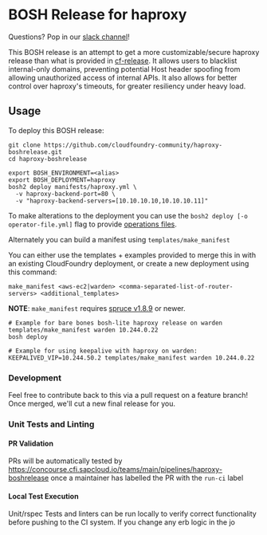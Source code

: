 BOSH Release for haproxy
===========================

Questions? Pop in our [slack channel](https://cloudfoundry.slack.com/messages/haproxy-boshrelease/)!

This BOSH release is an attempt to get a more customizable/secure haproxy release than what
is provided in [cf-release](https://github.com/cloudfoundry/cf-release). It allows users to
blacklist internal-only domains, preventing potential Host header spoofing from allowing
unauthorized access of internal APIs. It also allows for better control over haproxy's
timeouts, for greater resiliency under heavy load.

Usage
-----

To deploy this BOSH release:

```
git clone https://github.com/cloudfoundry-community/haproxy-boshrelease.git
cd haproxy-boshrelease

export BOSH_ENVIRONMENT=<alias>
export BOSH_DEPLOYMENT=haproxy
bosh2 deploy manifests/haproxy.yml \
  -v haproxy-backend-port=80 \
  -v "haproxy-backend-servers=[10.10.10.10,10.10.10.11]"
```

To make alterations to the deployment you can use the `bosh2 deploy [-o operator-file.yml]` flag to provide [operations files](https://bosh.io/docs/cli-ops-files.html).

Alternately you can build a manifest using `templates/make_manifest`

You can either use the templates + examples provided to merge this in with an existing CloudFoundry
deployment, or create a new deployment using this command:

```
make_manifest <aws-ec2|warden> <comma-separated-list-of-router-servers> <additional_templates>
```

**NOTE**: `make_manifest` requires [spruce v1.8.9](https://github.com/geofffranks/spruce) or newer.

```
# Example for bare bones bosh-lite haproxy release on warden
templates/make_manifest warden 10.244.0.22
bosh deploy

# Example for using keepalive with haproxy on warden:
KEEPALIVED_VIP=10.244.50.2 templates/make_manifest warden 10.244.0.22
```

### Development

Feel free to contribute back to this via a pull request on a feature branch! Once merged, we'll
cut a new final release for you.

### Unit Tests and Linting

#### PR Validation
PRs will be automatically tested by https://concourse.cfi.sapcloud.io/teams/main/pipelines/haproxy-boshrelease once a maintainer has labelled the PR with the `run-ci` label

#### Local Test Execution
Unit/rspec Tests and linters can be run locally to verify correct functionality before pushing to the CI system.
If you change any erb logic in the jo
